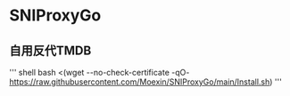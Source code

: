 # SNIProxyGo

## 自用反代TMDB

''' shell
bash <(wget --no-check-certificate -qO- https://raw.githubusercontent.com/Moexin/SNIProxyGo/main/Install.sh)
'''
